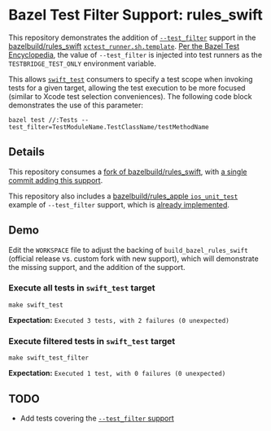 # Bazel Test Filter Support: rules_swift

This repository demonstrates the addition of [`--test_filter`](https://bazel.build/docs/user-manual#test-filter) support in the [bazelbuild/rules_swift](https://github.com/bazelbuild/rules_swift) [`xctest_runner.sh.template`](https://github.com/bazelbuild/rules_swift/blob/a4f17129f052062bc3084d56b9f25c8b51b855f9/tools/xctest_runner/xctest_runner.sh.template#L57). [Per the Bazel Test Encyclopedia](https://bazel.build/reference/test-encyclopedia), the value of `--test_filter` is injected into test runners as the `TESTBRIDGE_TEST_ONLY` environment variable.

This allows [`swift_test`](https://github.com/bazelbuild/rules_swift/blob/master/doc/rules.md#swift_test) consumers to specify a test scope when invoking tests for a given target, allowing the test execution to be more focused (similar to Xcode test selection conveniences). The following code block demonstrates the use of this parameter:
```
bazel test //:Tests --test_filter=TestModuleName.TestClassName/testMethodName
```

## Details

This repository consumes a [fork of bazelbuild/rules_swift](https://github.com/cwybro/rules_swift), with [a single commit adding this support](https://github.com/cwybro/rules_swift/commit/48ebc62c7cd83d3ddc1a1f0b79c4f245175eda15).

This repository also includes a [bazelbuild/rules_apple `ios_unit_test`](https://github.com/bazelbuild/rules_apple/blob/master/doc/rules-ios.md#ios_unit_test) example of `--test_filter` support, which is [already implemented](https://github.com/bazelbuild/rules_apple/blob/5b8217613aa1ef4d889477d036590979858dbf4e/apple/testing/default_runner/ios_test_runner.template.sh#L144).

## Demo

Edit the `WORKSPACE` file to adjust the backing of `build_bazel_rules_swift` (official release vs. custom fork with new support), which will demonstrate the missing support, and the addition of the support.

### Execute all tests in `swift_test` target

```
make swift_test
```

**Expectation:** `Executed 3 tests, with 2 failures (0 unexpected)`

### Execute filtered tests in `swift_test` target

```
make swift_test_filter
```

**Expectation:** `Executed 1 test, with 0 failures (0 unexpected)`

## TODO

- Add tests covering the [`--test_filter` support](https://github.com/cwybro/rules_swift/commit/48ebc62c7cd83d3ddc1a1f0b79c4f245175eda15)

